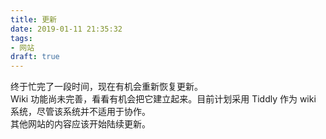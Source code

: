 ```yaml
---
title: 更新
date: 2019-01-11 21:35:32
tags:
- 网站
draft: true
---
```

终于忙完了一段时间，现在有机会重新恢复更新。  
Wiki 功能尚未完善，看看有机会把它建立起来。目前计划采用 Tiddly 作为 wiki 系统，尽管该系统并不适用于协作。  
其他网站的内容应该开始陆续更新。
